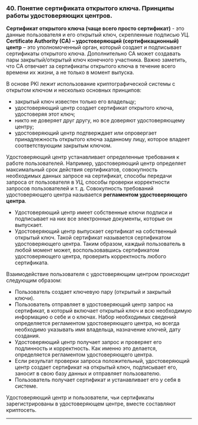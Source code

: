 ### 40. Понятие сертификата открытого ключа. Принципы работы удостоверяющих центров.
**Сертификат открытого ключа (чаще всего просто сертификат)** - это данные пользователя и его открытый ключ, скрепленные подписью УЦ.
**Certificate Authority (CA) – удостоверяющий (сертификационный) центр** – это уполномоченный орган, который создает и подписывает сертификаты открытого ключа. Дополнительно СА может создавать пары закрытый/открытый ключ
конечного участника. Важно заметить, что СА отвечает за сертификаты открытого ключа в течение всего времени их жизни, а не только в момент выпуска.

В основе PKI лежит использование криптографической системы с открытом ключом и несколько основных принципов:
- закрытый ключ известен только его владельцу;
- удостоверяющий центр создает сертификат открытого ключа, удостоверяя этот ключ;
- никто не доверяет друг другу, но все доверяют удостоверяющему центру;
- удостоверяющий центр подтверждает или опровергает принадлежность открытого ключа заданному лицу, которое владеет соответствующим закрытым ключом.

Удостоверяющий центр устанавливает определенные требования к работе пользователей. Например, удостоверяющий центр определяет максимальный срок действия сертификатов, совокупность необходимых данных запросе на сертификат, способы передачи запроса от пользователя в УЦ, способы проверки корректности запросов пользователей и т. д.
Совокупность требований удостоверяющего центра называется **регламентом удостоверяющего центра**.
- Удостоверяющий центр имеет собственные ключи подписи и подписывает на них все электронные документы, которые он выпускает.
- Удостоверяющий центр выпускает сертификат на собственный открытый ключ. Такой сертификат называется сертификатом удостоверяющего центра.
Таким образом, каждый пользователь в любой момент может, воспользовавшись сертификатом удостоверяющего центра, проверить корректность любого сертификата.

Взаимодействие пользователя с удостоверяющим центром происходит следующим образом:
- Пользователь создает ключевую пару (открытый и закрытый ключи).
- Пользователь отправляет в удостоверяющий центр запрос на сертификат, в который включает открытый ключ и всю необходимую информацию о себе и о ключах. Набор необходимых сведений определяется регламентом удостоверяющего центра, но всегда необходимо указывать имя владельца, назначение ключей, дату создания.
- Удостоверяющий центр получает запрос и проверяет его подлинность и корректность. Как именно это делается, определяется регламентом удостоверяющего центра.
- Если результат проверки запроса положительный, удостоверяющий центр создает сертификат на открытый ключ, подписывает его, заносит в свою базу данных и отправляет пользователю.
- Пользователь получает сертификат и устанавливает его у себя в системе.

Удостоверяющий центр и пользователи, чьи сертификаты зарегистрированы в удостоверяющем центре, вместе составляют криптосеть.

___
